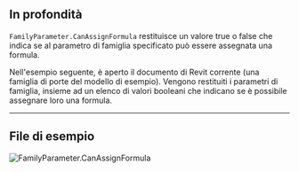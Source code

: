 ## In profondità
`FamilyParameter.CanAssignFormula` restituisce un valore true o false che indica se al parametro di famiglia specificato può essere assegnata una formula.

Nell'esempio seguente, è aperto il documento di Revit corrente (una famiglia di porte del modello di esempio). Vengono restituiti i parametri di famiglia, insieme ad un elenco di valori booleani che indicano se è possibile assegnare loro una formula.
___
## File di esempio

![FamilyParameter.CanAssignFormula](./Revit.Elements.FamilyParameter.CanAssignFormula_img.jpg)
